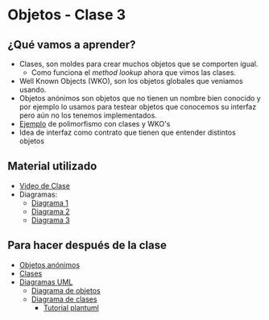 # Objetos - Clase 3

## ¿Qué vamos a aprender?

* Clases, son moldes para crear muchos objetos que se comporten igual.
  * Como funciona el _method lookup_ ahora que vimos las clases.
* Well Known Objects (WKO), son los objetos globales que veniamos usando.
* Objetos anónimos son objetos que no tienen un nombre bien conocido y por ejemplo lo usamos para testear objetos que conocemos su interfaz pero aún no los tenemos implementados.
* [Ejemplo](https://github.com/pdep-utn/sabados-tarde/blob/master/seguimiento/2019/objetos/ejemplos/clase-4) de polimorfismo con clases y WKO's
* Idea de interfaz como contrato que tienen que entender distintos objetos

## Material utilizado

* [Video de Clase](https://www.youtube.com/watch?v=qMRoso7SHAY&ab_channel=PdeP-UTNFRBA-S%C3%A1badosTarde)
* Diagramas:
  * [Diagrama 1](http://www.plantuml.com/plantuml/uml/bP6_QiCm4CRdw2b49XkAdo2O66VhKF3GpiVf6byhwyn9oj0_xrvXt1OtNUB5wBxZ-_6JZZ61fZnvCx8ZYwpeoHZq4AD5c5Z2YHv9NLQ8rXuEJ_SFRMlVpGxXHG95itkTua0egkpaxx6gpMwcAELlrq-NaBIhokQTlP0NP0UkDfzRRazAu4bbWxsbRQsRCyKaGqxG9GyXCS9tOobq70fZ88JimCdLO56025fTQ6JCNcfRxALKTewH9O0_KGzwXf-DXSuXaJu3akqNdy9SHs-tg_pdq2YVnzIqTfyZx5UAkNgq9i_DHxkDV-zscnufk3pvBm00)
  * [Diagrama 2](http://www.plantuml.com/plantuml/uml/VP0z3i8m38LdV0gh4o3H4qHHTuGOcIqtfKPfY-9auUVk36ahL2eyFdzF_kHA8uMOEW-jr0vP0di7m9vKiITk1pJcSZnRYq_0SJfI7Y8fR6xfIc6xW_TKuLOyVLNM2VbBD1AI9z5rHlheGaFiy9Grq9WnU_p0a7tAT2zVTYv0TbYcqzt50Y3_uM2ns1TpMhc-Jft_0000)
  * [Diagrama 3](http://www.plantuml.com/plantuml/uml/TL3BJiGm33pZhuZs14Zi5woYbH0N4E86PyjnMrTfWlBWmEFVYMZJLWHy6u_7C_Ov9WmfJnO6CQn80bbM06GnHkMG1gzEfvU79wtL1wYb9epa4qQu67EFuV8AlghaSQPklRjp77h1dOmDcWtCz8hVX4TVDbLiqOIVrVzwtES-S_8EDmT2bwIuF3DnB3oQFqDs4h95YTjb-nbnYKE7nDMeV63flJV3xRt7_7hyr5KBly8sFDGm3J5__qQhm_LXxPxPcJpPRm00)

## Para hacer después de la clase
* [Objetos anónimos](https://docs.google.com/document/d/1j2VoBNczPsMXrIjJ4tycYU982CZahReTvzkWS9TTKV0/edit)
* [Clases](https://docs.google.com/document/d/1Dgq_PfCbJHO1M7dXe-vGXtj4mbEUWlYhfvQ2i0RWOsk)
* [Diagramas UML](https://docs.google.com/document/d/1eXLlNppAX-7E2M8Xxs0MCckdn4XVEYmeQNaS_E1RqTc)
  * [Diagrama de objetos](https://docs.google.com/document/d/1eXLlNppAX-7E2M8Xxs0MCckdn4XVEYmeQNaS_E1RqTc/edit#heading=h.44sinio)
  * [Diagrama de clases](https://docs.google.com/document/d/1eXLlNppAX-7E2M8Xxs0MCckdn4XVEYmeQNaS_E1RqTc/edit#heading=h.ei6ew8w7hv9t)
    * [Tutorial plantuml](https://github.com/pdep-noche-mavi/tutorial-plantuml)